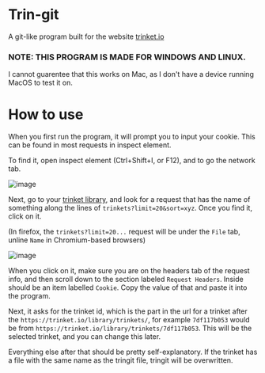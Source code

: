 # Trin-git
A git-like program built for the website [trinket.io](https://trinket.io/)

### NOTE: THIS PROGRAM IS MADE FOR WINDOWS AND LINUX.
I cannot guarentee that this works on Mac, as I don't have a device running MacOS to test it on.

# How to use
When you first run the program, it will prompt you to input your cookie. This can be found in most requests in inspect element.

To find it, open inspect element (Ctrl+Shift+I, or F12), and to go the network tab.

![image](https://github.com/trinkey/tringit/assets/97406176/dc95f38d-0c22-4f5c-9d7f-619b098ffd45)

Next, go to your [trinket library](https://trinket.io/library/trinkets), and look for a request that has the name of something along the lines of `trinkets?limit=20&sort=xyz`. Once you find it, click on it.

(In firefox, the `trinkets?limit=20...` request will be under the `File` tab, unline `Name` in Chromium-based browsers)

![image](https://github.com/trinkey/tringit/assets/97406176/ff81de4f-6fbe-413a-b75c-bbda64cacc56)

When you click on it, make sure you are on the headers tab of the request info, and then scroll down to the section labeled `Request Headers`. Inside should be an item labelled `Cookie`. Copy the value of that and paste it into the program.

Next, it asks for the trinket id, which is the part in the url for a trinket after the `https://trinket.io/library/trinkets/`, for example `7df117b053` would be from `https://trinket.io/library/trinkets/7df117b053`. This will be the selected trinket, and you can change this later.

Everything else after that should be pretty self-explanatory. If the trinket has a file with the same name as the tringit file, tringit will be overwritten.

